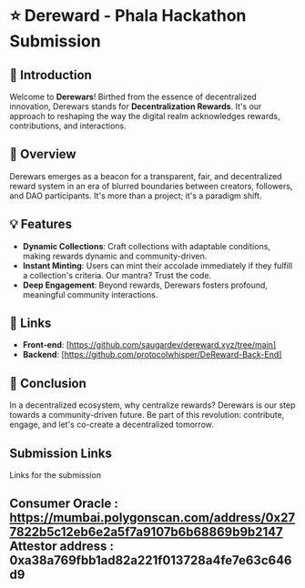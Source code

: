 # ⭐  **Dereward** - Phala Hackathon Submission

## 📜 **Introduction**
Welcome to **Derewars**! Birthed from the essence of decentralized innovation, Derewars stands for **Decentralization Rewards**. It's our approach to reshaping the way the digital realm acknowledges rewards, contributions, and interactions.

## 🌟 **Overview**
Derewars emerges as a beacon for a transparent, fair, and decentralized reward system in an era of blurred boundaries between creators, followers, and DAO participants. It's more than a project; it's a paradigm shift.

## 💡 **Features**
- **Dynamic Collections**: Craft collections with adaptable conditions, making rewards dynamic and community-driven.
- **Instant Minting**: Users can mint their accolade immediately if they fulfill a collection's criteria. Our mantra? Trust the code.
- **Deep Engagement**: Beyond rewards, Derewars fosters profound, meaningful community interactions.

## 🔗 **Links**
- **Front-end**: [https://github.com/saugardev/dereward.xyz/tree/main]
- **Backend**: [https://github.com/protocolwhisper/DeReward-Back-End]

## 🚀 **Conclusion**
In a decentralized ecosystem, why centralize rewards? Derewars is our step towards a community-driven future. Be part of this revolution: contribute, engage, and let's co-create a decentralized tomorrow.

## Submission Links 

Links for the submission 

Consumer Oracle : https://mumbai.polygonscan.com/address/0x277822b5c12eb6e2a5f7a9107b6b68869b9b2147
Attestor address : 0xa38a769fbb1ad82a221f013728a4fe7e63c646d9
---

